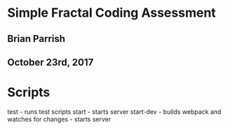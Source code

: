 # Simple Fractal Coding Assessment

## Brian Parrish
## October 23rd, 2017

# Scripts

test - runs test scripts
start - starts server
start-dev - builds webpack and watches for changes
          - starts server
